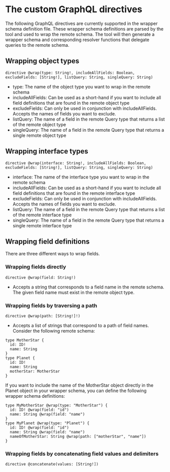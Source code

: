 # The custom GraphQL directives

The following GraphQL directives are currently supported in the wrapper schema definition file. These wrapper schema definitions are parsed by the tool and 
used to wrap the remote schema. The tool will then generate a wrapper schema and corresponding resolver functions that delegate queries to the remote schema. 

## Wrapping object types

```directive @wrap(type: String!, includeAllFields: Boolean, excludeFields: [String!], listQuery: String, singleQuery: String)```

* type: The name of the object type you want to wrap in the remote schema
* includeAllFields: Can be used as a short-hand if you want to include all field definitions that are found in the remote object type 
* excludeFields: Can only be used in conjunction with includeAllFields. Accepts the names of fields you want to exclude.
* listQuery: The name of a field in the remote Query type that returns a list of the remote object type
* singleQuery: The name of a field in the remote Query type that returns a single remote object type

## Wrapping interface types

```directive @wrap(interface: String!, includeAllFields: Boolean, excludeFields: [String!], listQuery: String, singleQuery: String)```

* interface: The name of the interface type you want to wrap in the remote schema
* includeAllFields: Can be used as a short-hand if you want to include all field definitions that are found in the remote interface type 
* excludeFields: Can only be used in conjunction with includeAllFields. Accepts the names of fields you want to exclude.
* listQuery: The name of a field in the remote Query type that returns a list of the remote interface type
* singleQuery: The name of a field in the remote Query type that returns a single remote interface type

## Wrapping field definitions

There are three different ways to wrap fields.

### Wrapping fields directly

```directive @wrap(field: String!)```

* Accepts a string that corresponds to a field name in the remote schema. The given field name must exist in the remote object type. 

### Wrapping fields by traversing a path

```directive @wrap(path: [String!]!)```

* Accepts a list of strings that correspond to a path of field names. Consider the following remote schema: 
```
type MotherStar {
  id: ID!
  name: String
}
type Planet {
  id: ID!
  name: String
  motherStar: MotherStar
}
```
If you want to include the name of the MotherStar object directly in the Planet object in your wrapper schema, you can define the following 
wrapper schema definitions: 
```
type MyMotherStar @wrap(type: "MotherStar") {
  id: ID! @wrap(field: "id")
  name: String @wrap(field: "name")
}
type MyPlanet @wrap(type: "Planet") {
  id: ID! @wrap(field: "id")
  name: String @wrap(field: "name")
  nameOfMotherStar: String @wrap(path: ["motherStar", "name"])
}
```
### Wrapping fields by concatenating field values and delimiters

```directive @concatenate(values: [String!])```

